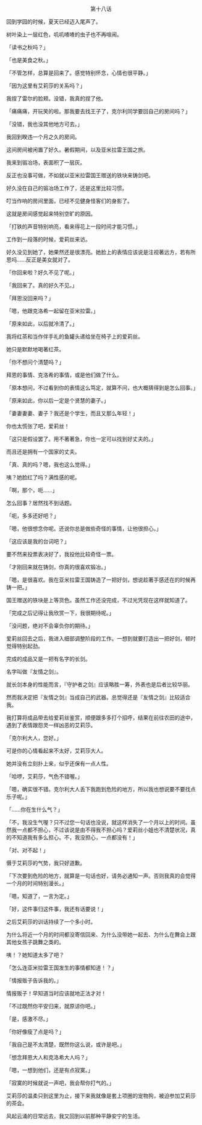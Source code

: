 <p align="center">第十八话</p>

回到学园的时候，夏天已经迈入尾声了。

树叶染上一层红色，叽叽喳喳的虫子也不再喧闹。

「读书之秋吗？」

「也是美食之秋。」

「不管怎样，总算是回来了。感觉特别怀念，心情也很平静。」

「因为这里有艾莉莎的关系吗？」

我捏了雷尔的脸颊。没错，我真的捏了他。

「痛痛痛，开玩笑的啦。那我要去找王子了，克尔利同学要回自己的房间吗？」

「没错，我也没其他地方可去。」

我回到睽违一个月之久的房间。

这间房间被闲置了好久。暑假期间，以及亚米拉雷王国之旅。

我来到锻冶场，表面积了一层灰。

反正也没事可做，不如就以亚米拉雷国王赠送的铁块来铸剑吧。

好久没在自己的锻冶场工作了，还是这里比较习惯。

叮当作响的房间里面，已经不见健身怪客们的身影了。

这就是房间感觉起来特别空旷的原因。

「打铁的声音特别响亮，看来得花上一段时间才能习惯。」

工作到一段落的时候，爱莉丝来访。

好久没见到她了，她果然还是很漂亮。她脸上的表情应该说是注视著远方，若有所思吗……反正是美女就对了。

「你回来啦？好久不见了呢。」

「我回来了。真的好久不见。」

「拜恩没回来吗？」

「嗯，他跟克洛希一起留在亚米拉雷。」

「原来如此，以后就冷清了。」

我将红茶和当作伴手礼的鱼罐头递给坐在椅子上的爱莉丝。

她只是默默地喝著红茶。

「你不想问个清楚吗？」

拜恩的事情、克洛希的事情，或是他们做了什么。

「原本想问，不过看到你的表情这么笃定，就算不问，也大概猜得到是怎么回事。」

「原来如此，你以后一定是个贤慧的妻子。」

「妻妻妻妻、妻子？我还是个学生，而且又那么年轻！」

你也太慌张了吧，爱莉丝！

「这只是假设罢了。用不著著急，你也一定可以找到好丈夫的。」

而且还是拥有一个国家的丈夫。

「真、真的吗？嗯，我也这么觉得。」

咦？她脸红了吗？满性感的呢。

「啊，那个，呃……」

怎么回事？居然找不到话题。

「呃，多多还好吧？」

「嗯，他很想念你呢。还说你总是做些奇怪的事情，让他很担心。」

「这应该是我的台词吧？」

要不然来投票表决好了，我投他比较奇怪一票。

「才刚回来就在铸剑，你真的很喜欢锻冶。」

「嗯，是很喜欢。我在亚米拉雷王国铸造了一把好剑，想说趁著手感还在的时候再铸一把。」

国王赠送的铁块是上等货色。虽然工作还没完成，不过光凭现在这样就知道了。

「完成之后记得让我欣赏一下，我很期待呢。」

「没问题，绝对不会辜负你的期待。」

爱莉丝回去之后，我进入细部调整阶段的工作。一想到就要打造出一把好剑，顿时觉得特别起劲。

完成的成品又是一把有名字的长剑。

名字叫做『友情之剑』。

就长剑本身的性能而言，『守护者之剑』应该略胜一筹，外表也是后者比较华丽。

然而我决定把『友情之剑』当成自己的武器。总觉得还是『友情之剑』比较适合我。

我打算将成品带去给爱莉丝鉴赏，顺便跟多多打个招呼，结果在前往农田的途中，遇到了表情跟怨灵一样凶恶的艾莉莎。

「克尔利大人，您好。」

可是你的心情看起来不太好，艾莉莎大人。

她并没有立刻扑上来，似乎还保有一点人性。

「哈啰，艾莉莎，气色不错喔。」

「嗯，确实很不错。克尔利大人丢下我跑到危险的地方，所以我也想说要不要找点乐子呢。」

「……你在生什么气？」

「不，我没生气喔？只不过您一句话也没说，就这样消失了一个月以上的时间。虽然我一点都不担心，不过该说是由不得我不担心吗？爱莉丝小姐也不清楚状况，真的不知道我有多么担心。不，我没担心，一点都没有！」

「对、对不起！」

慑于艾莉莎的气势，我只好道歉。

「下次要到危险的地方，就算是一句话也好，请务必通知一声。否则我真的会觉得一个月的时间特别漫长。」

「嗯，知道了，一言为定。」

「好，这件事归这件事，我还有话要说！」

之后艾莉莎的训话持续了一个多小时。

为什么将近一个月的时间都没寄信回来、为什么没带她一起去、为什么在舞会上跟其他女孩子跳舞之类的。

咦！？她知道太多了吧？

「怎么连亚米拉雷王国发生的事情都知道！？」

「情报贩子告诉我的。」

情报贩子！早知道当时应该就地正法才对！

「不过既然你平安归来，就原谅你吧。」

「是，感激不尽。」

「你好像瘦了点是吗？」

「我自己是不太清楚，既然你这么说，或许是吧。」

「想念拜恩大人和克洛希大人吗？」

「嗯，一想到他们，还是有点寂寞。」

「寂寞的时候就说一声吧，我会帮你打气的。」

艾莉莎的温柔只到这里为止，接下来我就像是套上项圈的宠物狗，被迫参加艾莉莎的茶会。

风起云涌的日常远去，我又回到以前那种平静安宁的生活。

